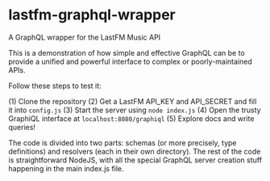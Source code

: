 # lastfm-graphql-wrapper
A GraphQL wrapper for the LastFM Music API

This is a demonstration of how simple and effective GraphQL can be to provide a unified and powerful interface to complex or poorly-maintained APIs.

Follow these steps to test it:

  (1) Clone the repository
  (2) Get a LastFM API_KEY and API_SECRET and fill it into `config.js`
  (3) Start the server using `node index.js`
  (4) Open the trusty GraphiQL interface at `localhost:8080/graphiql`
  (5) Explore docs and write queries!
  
The code is divided into two parts: schemas (or more precisely, type definitions) and resolvers (each in their own directory). The rest of the code is straightforward NodeJS, with all the special GraphQL server creation stuff happening in the main index.js file.
